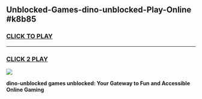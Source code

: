 
## Unblocked-Games-dino-unblocked-Play-Online #k8b85
<h3>
<a href="https://news.freeplayer.one?title=dino-unblocked&ref=3">CLICK TO PLAY</a></h3>
<hr>

<h3>
<a href="https://news.freeplayer.one?title=dino-unblocked&ref=3">CLICK 2 PLAY</a>
  
</h3>

<a href="https://news.freeplayer.one?title=dino-unblocked&ref=3"><img src="https://clearcache.store/games.png"></a>


**dino-unblocked games unblocked: Your Gateway to Fun and Accessible Online Gaming**
